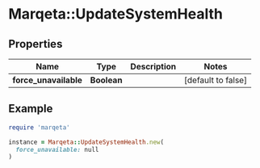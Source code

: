 # Marqeta::UpdateSystemHealth

## Properties

| Name | Type | Description | Notes |
| ---- | ---- | ----------- | ----- |
| **force_unavailable** | **Boolean** |  | [default to false] |

## Example

```ruby
require 'marqeta'

instance = Marqeta::UpdateSystemHealth.new(
  force_unavailable: null
)
```

